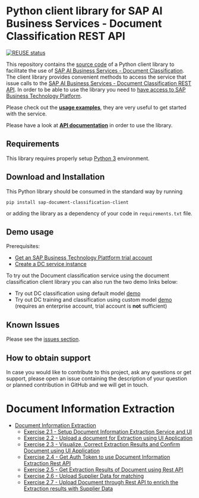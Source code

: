 <!--
SPDX-FileCopyrightText: 2020 2019-2020 SAP SE

SPDX-License-Identifier: Apache-2.0
-->

# Python client library for SAP AI Business Services - Document Classification REST API

[![REUSE status](https://api.reuse.software/badge/github.com/SAP/document-classification-client)](https://api.reuse.software/info/github.com/SAP/document-classification-client)

This repository contains the [source code](sap_document_classification_client) of a Python client library to facilitate the use of [SAP AI Business Services - Document Classification](https://help.sap.com/dc). The client library provides convenient methods to access the service that issue calls to the [SAP AI Business Services - Document Classification REST API](https://help.sap.com/viewer/ca60cd2ed44f4261a3ae500234c46f37/SHIP/en-US/c1045a561faf4ba0ae2b0e7713f5e6c4.html). In order to be able to use the library you need to [have access to SAP Business Technology Platform](https://www.sap.com/products/cloud-platform/get-started.html).

Please check out the [**usage examples**](./examples), they are very useful to get started with the service.

Please have a look at [**API documentation**](./API.md) in order to use the library.

## Requirements

This library requires properly setup [Python 3](https://www.python.org/downloads/) environment.

## Download and Installation

This Python library should be consumed in the standard way by running

```pip install sap-document-classification-client```

or adding the library as a dependency of your code in `requirements.txt` file.

## Demo usage

Prerequisites:
* [Get an SAP Business Technology Plattform trial account](https://developers.sap.com/tutorials/hcp-create-trial-account.html)
* [Create a DC service instance](https://developers.sap.com/tutorials/cp-aibus-dc-service-instance.html)

To try out the Document classification service using the document classification client
library you can also run the two demo links below:
* Try out DC classification using default model [demo](https://mybinder.org/v2/gh/SAP/business-document-processing/main?filepath=examples%2Fclassification_default_model.ipynb)
* Try out DC training and classification using custom model [demo](https://mybinder.org/v2/gh/SAP/business-document-processing/main?filepath=examples%2Ftrain_and_evaluate_custom_model.ipynb) (requires an enterprise account, trial account is **not** sufficient)
## Known Issues

Please see the [issues section](https://github.com/SAP/document-classification-client/issues).

## How to obtain support

In case you would like to contribute to this project, ask any questions or get support, please open an issue containing the description of your question or planned contribution in GitHub and we will get in touch.

# Document Information Extraction

- [Document Information Extraction](doc_inf_ext_exercises/)
    - [Exercise 2.1 - Setup Document Information Extraction Service and UI](doc_inf_ext_exercises#exercise-21---setup-document-information-extraction-service-and-ui)
    - [Exercise 2.2 - Upload a document for Extraction using UI Application](doc_inf_ext_exercises#exercise-22---upload-documents-for-extraction-using-ui-application)
    - [Exercise 2.3 - Visualize, Correct Extraction Results and Confirm Document using UI Application](doc_inf_ext_exercises#exercise-23---visualize-correct-extraction-results-and-confirm-document-using-ui-application)
    - [Exercise 2.4 - Get Auth Token to use Document Information Extraction Rest API](doc_inf_ext_exercises#exercise-24---get-auth-token-to-use-document-information-extraction-rest-api)
    - [Exercise 2.5 - Get Extraction Results of Document using Rest API](doc_inf_ext_exercises#exercise-25---get-extraction-results-of-document-using-rest-api)
    - [Exercise 2.6 - Upload Supplier Data for matching](doc_inf_ext_exercises#exercise-26---upload-supplier-data-for-matching)
    - [Exercise 2.7 - Upload Document through Rest API to enrich the Extraction results with Supplier Data](doc_inf_ext_exercises#exercise-27---upload-document-through-rest-api-to-enrich-the-extraction-results-with-supplier-data)
